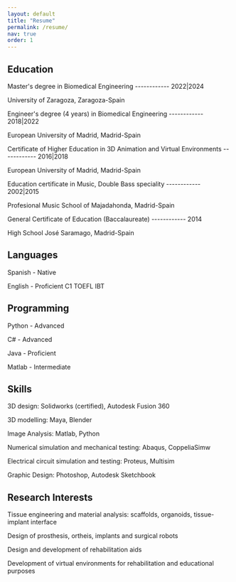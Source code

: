 ```yaml
---
layout: default
title: "Resume"
permalink: /resume/
nav: true
order: 1
---
```


<div class="home-section about-me">
  <h2>Education</h2>
  <p><c>Master's degree in Biomedical Engineering</c> ------------ 2022|2024
  </p>
  <p>University of Zaragoza, Zaragoza-Spain</p>
  <p> </p>
  <p>Engineer's degree (4 years) in Biomedical Engineering ------------ 2018|2022
  </p>
  <p>European University of Madrid, Madrid-Spain</p>
  <p> </p>
  <p>Certificate of Higher Education in 3D Animation and Virtual Environments ------------ 2016|2018
  </p>
  <p>European University of Madrid, Madrid-Spain</p>
  <p> </p>
  <p>Education certificate in Music, Double Bass speciality ------------ 2002|2015
  </p>
  <p>Profesional Music School of Majadahonda, Madrid-Spain</p>
  <p> </p>
  <p>General Certificate of Education (Baccalaureate) ------------ 2014
  </p>
  <p>High School José Saramago, Madrid-Spain</p>
  <p> </p>
</div>

<div class="home-section about-me">
  <h2>Languages</h2>
  <p>Spanish - Native</p>
  <p>English - Proficient C1 TOEFL IBT</p>
</div>
<div class="home-section about-me">
  <h2>Programming</h2>
  <p>Python - Advanced</p>
  <p>C# - Advanced</p>
  <p>Java - Proficient</p>
  <p>Matlab - Intermediate</p>
</div>
<div class="home-section about-me">
  <h2>Skills</h2>
  <p>3D design: Solidworks (certified), Autodesk Fusion 360</p>
  <p>3D modelling: Maya, Blender</p>
  <p>Image Analysis: Matlab, Python</p>
  <p>Numerical simulation and mechanical testing: Abaqus, CoppeliaSimw</p>
  <p>Electrical circuit simulation and testing: Proteus, Multisim</p>
  <p>Graphic Design: Photoshop, Autodesk Sketchbook</p>
</div>
<div class="home-section about-me">
  <h2>Research Interests</h2>
  <p>Tissue engineering and material analysis: scaffolds, organoids, tissue-implant interface</p>
  <p>Design of prosthesis, ortheis, implants and surgical robots</p>
  <p>Design and development of rehabilitation aids</p>
  <p>Development of virtual environments for rehabilitation and educational purposes</p>
</div>
